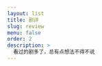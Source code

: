 ```yaml
---
layout: list
title: 剧评
slug: review
menu: false
order: 2
description: >
  看过的剧多了，总有点想法不得不说
---
```

<!-- accent_color: '#268bd2'
accent_image:
  background: '#202020'
  overlay:    false
 -->
